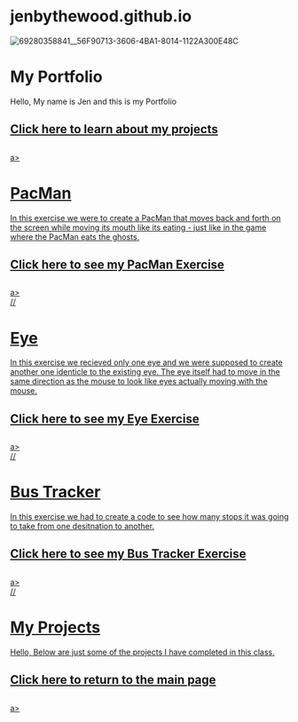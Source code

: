 # jenbythewood.github.io
![69280358841__56F90713-3606-4BA1-8014-1122A300E48C](https://github.com/jenbythewood/jenbythewood.github.io/assets/145355065/731378ff-d9af-4ac6-9b35-720097803ecb)

 
<!DOCTYPE html>
<html lang="en">
    <head>
            <meta charset="UTF-8">
            <meta http-equiv="X-UA-Compatible" content="IE=edge">
            <meta name="viewport" content=""width-device-width, initial-scale="1.0">
            <link rel="stylesheet" href="style.css">
    </head>
    <body>
        <div class="container">
            <h1>My Portfolio</h1>
            <p>Hello, My name is Jen and this is my Portfolio</p>
            <a href="./My Portfolio Projects.html"><h2>Click here to learn about my projects<h2></h2>a>
        </div>
    </body>
    </html>
<!DOCTYPE html>
<html lang="en">
<head>
        <meta charset="UTF-8">
        <meta http-equiv="X-UA-Compatible" content="IE=edge">
        <meta name="viewport" content=""width-device-width, initial-scale="1.0">
        <link rel="stylesheet" href="style.css">
        <title>MAIN PAGE</title>
</head>
<body>
    <div class="container">
        <h1>PacMan</h1>
        <p>In this exercise we were to create a PacMan that moves back and forth on the screen while moving its mouth like its eating - just like in the game where the PacMan eats the ghosts. </p>
        <a href="https://jenbythewood.github.io/PacMan/"><h2>Click here to see my PacMan Exercise<h2></h2>a>
    </div>
</body>
            //
<body>
    <div class="container">
        <h1>Eye</h1>
        <p>In this exercise we recieved only one eye and we were supposed to create another one identicle to the existing eye. The eye itself had to move in the same direction as the mouse to look like eyes actually moving with the mouse. </p>
        <a href="https://jenbythewood.github.io/Eye/"><h2>Click here to see my Eye Exercise<h2></h2>a>
    </div>
</body>
            //
<body>
    <div class="container">
        <h1>Bus Tracker</h1>
        <p>In this exercise we had to create a code to see how many stops it was going to take from one desitnation to another. </p>
        <a href="https://jenbythewood.github.io/Bus-Tracker/"><h2>Click here to see my Bus Tracker Exercise<h2></h2>a>
    </div>
</body>
            //
<body>
    <div class="container">
        <h1>My Projects</h1>
        <p>Hello, Below are just some of the projects I have completed in this class. </p>
        <p> </p>
        <a href="./My Protfolio Index.html"><h2>Click here to return to the main page<h2></h2>a>
    </div>
</body>
</html>
